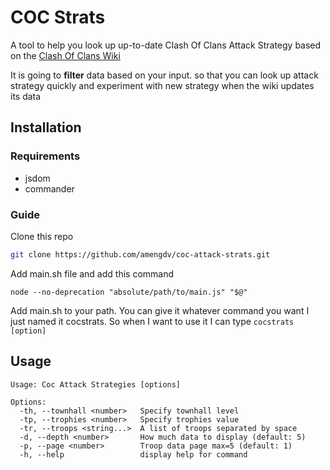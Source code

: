 # COC Strats
A tool to help you look up up-to-date Clash Of Clans Attack Strategy based on the
[Clash Of Clans Wiki](https://clashofclans.fandom.com/wiki/Clash_of_Clans_Wiki:Attack_Strategies)

It is going to **filter** data based on your input. so that you can look up attack strategy quickly
and experiment with new strategy when the wiki updates its data

## Installation

### Requirements

- jsdom
- commander

### Guide

Clone this repo
```bash
git clone https://github.com/amengdv/coc-attack-strats.git
```
Add main.sh file and add this command
```
node --no-deprecation "absolute/path/to/main.js" "$@"
```
Add main.sh to your path. You can give it whatever command you want I just named it cocstrats.
So when I want to use it I can type `cocstrats [option]`
## Usage

```
Usage: Coc Attack Strategies [options]

Options:
  -th, --townhall <number>   Specify townhall level
  -tp, --trophies <number>   Specify trophies value
  -tr, --troops <string...>  A list of troops separated by space
  -d, --depth <number>       How much data to display (default: 5)
  -p, --page <number>        Troop data page max=5 (default: 1)
  -h, --help                 display help for command
```
